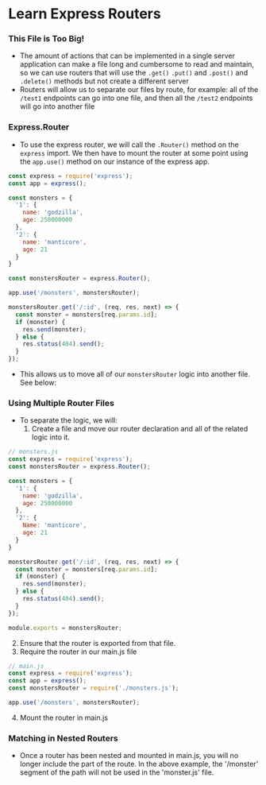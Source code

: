 # Learn Express Routers

### This File is Too Big!

- The amount of actions that can be implemented in a single server application can make a file long and cumbersome to read and maintain, so we can use routers that will use the `.get()` `.put()` and `.post()` and `.delete()` methods but not create a different server
- Routers will allow us to separate our files by route, for example: all of the `/test1` endpoints can go into one file, and then all the `/test2` endpoints will go into another file

### Express.Router

- To use the express router, we will call the `.Router()` method on the `express` import. We then have to mount the router at some point using the `app.use()` method on our instance of the express app.

```javascript
const express = require('express');
const app = express();

const monsters = {
  '1': {
    name: 'godzilla',
    age: 250000000
  },
  '2': {
    name: 'manticore',
    age: 21
  }
}

const monstersRouter = express.Router();

app.use('/monsters', monstersRouter);

monstersRouter.get('/:id', (req, res, next) => {
  const monster = monsters[req.params.id];
  if (monster) {
    res.send(monster);
  } else {
    res.status(404).send();
  }
});
```

- This allows us to move all of our `monstersRouter` logic into another file. See below:

### Using Multiple Router Files

- To separate the logic, we will:
   1. Create a file and move our router declaration and all of the related logic into it.

```javascript
// monsters.js
const express = require('express');
const monstersRouter = express.Router();

const monsters = {
  '1': {
    name: 'godzilla',
    age: 250000000
  },
  '2': {
    Name: 'manticore',
    age: 21
  }
}

monstersRouter.get('/:id', (req, res, next) => {
  const monster = monsters[req.params.id];
  if (monster) {
    res.send(monster);
  } else {
    res.status(404).send();
  }
});

module.exports = monstersRouter;
```

2. Ensure that the router is exported from that file.
3. Require the router in our main.js file

```javascript
// main.js
const express = require('express');
const app = express();
const monstersRouter = require('./monsters.js');

app.use('/monsters', monstersRouter);
```

4. Mount the router in main.js

### Matching in Nested Routers

- Once a router has been nested and mounted in main.js, you will no longer include the part of the route. In the above example, the '/monster' segment of the path will not be used in the 'monster.js' file.

